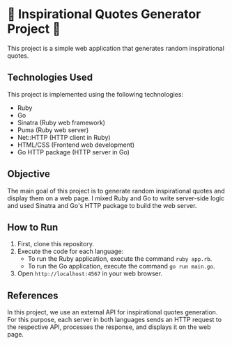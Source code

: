 # 🌟 Inspirational Quotes Generator Project 🌟

This project is a simple web application that generates random inspirational quotes.

## Technologies Used

This project is implemented using the following technologies:

- Ruby
- Go
- Sinatra (Ruby web framework)
- Puma (Ruby web server)
- Net::HTTP (HTTP client in Ruby)
- HTML/CSS (Frontend web development)
- Go HTTP package (HTTP server in Go)

## Objective

The main goal of this project is to generate random inspirational quotes and display them on a web page. I mixed Ruby and Go to write server-side logic and used Sinatra and Go's HTTP package to build the web server.

## How to Run

1. First, clone this repository.
2. Execute the code for each language:
    - To run the Ruby application, execute the command `ruby app.rb`.
    - To run the Go application, execute the command `go run main.go`.
3. Open `http://localhost:4567` in your web browser.

## References

In this project, we use an external API for inspirational quotes generation. For this purpose, each server in both languages sends an HTTP request to the respective API, processes the response, and displays it on the web page.
